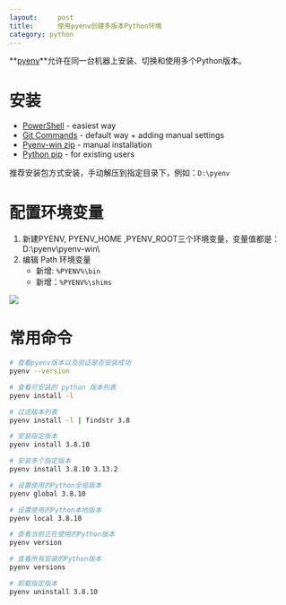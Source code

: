 ```yaml
---
layout:     post
title:      使用pyenv创建多版本Python环境
category: python
---
```




**[pyenv](https://pyenv-win.github.io/pyenv-win/)**允许在同一台机器上安装、切换和使用多个Python版本。

# 安装

- [PowerShell](https://pyenv-win.github.io/pyenv-win/docs/installation.html#powershell) - easiest way
- [Git Commands](https://pyenv-win.github.io/pyenv-win/docs/installation.html#git-commands) - default way + adding manual settings
- [Pyenv-win zip](https://pyenv-win.github.io/pyenv-win/docs/installation.html#pyenv-win-zip) - manual installation
- [Python pip](https://pyenv-win.github.io/pyenv-win/docs/installation.html#python-pip) - for existing users

推荐安装包方式安装，手动解压到指定目录下，例如：`D:\pyenv`

# 配置环境变量

1. 新建PYENV, PYENV_HOME ,PYENV_ROOT三个环境变量，变量值都是：D:\pyenv\pyenv-win\
2. 编辑 Path 环境变量
   - 新增: `%PYENV%\bin`
   - 新增：`%PYENV%\shims`

![](https://p3-juejin.byteimg.com/tos-cn-i-k3u1fbpfcp/7d90f1da629749aaa2b96a5902f96eb0~tplv-k3u1fbpfcp-jj-mark:3024:0:0:0:q75.awebp)

# 常用命令

```bash
# 查看pyenv版本以及验证是否安装成功
pyenv --version

# 查看可安装的 python 版本列表
pyenv install -l

# 过滤版本列表
pyenv install -l | findstr 3.8

# 安装指定版本
pyenv install 3.8.10

# 安装多个指定版本
pyenv install 3.8.10 3.13.2

# 设置使用的Python全局版本
pyenv global 3.8.10

# 设置使用的Python本地版本
pyenv local 3.8.10

# 查看当前正在使用的Python版本
pyenv version

# 查看所有安装的Python版本
pyenv versions

# 卸载指定版本
pyenv uninstall 3.8.10
```



